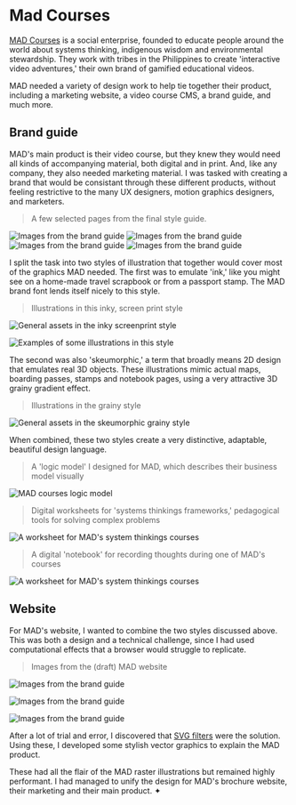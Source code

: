 [1]: https://madcourses.com

# Mad Courses

[MAD Courses][1] is a social enterprise, founded to educate people around the
world about systems thinking, indigenous wisdom and environmental stewardship.
They work with tribes in the Philippines to create 'interactive video
adventures,' their own brand of gamified educational videos.

MAD needed a variety of design work to help tie together their product,
including a marketing website, a video course CMS, a brand guide, and much more.

## Brand guide

MAD's main product is their video course, but they knew they would need all
kinds of accompanying material, both digital and in print. And, like any
company, they also needed marketing material. I was tasked with creating a brand
that would be consistant through these different products, without feeling
restrictive to the many UX designers, motion graphics designers, and marketers.

> A few selected pages from the final style guide.

![Images from the brand guide](../images/mad-courses-style-guide-2.webp)
![Images from the brand guide](../images/mad-courses-style-guide-4.webp)
![Images from the brand guide](../images/mad-courses-style-guide-5.webp)
![Images from the brand guide](../images/mad-courses-style-guide-7.webp)

I split the task into two styles of illustration that together would cover most
of the graphics MAD needed. The first was to emulate 'ink,' like you might see
on a home-made travel scrapbook or from a passport stamp. The MAD brand font
lends itself nicely to this style.

> Illustrations in this inky, screen print style

![General assets in the inky screenprint style](../images/mad-courses-ink-assets.webp)

![Examples of some illustrations in this style](../images/mad-courses-ink-assets-close-up.webp)

The second was also 'skeumorphic,' a term that broadly means 2D design that
emulates real 3D objects. These illustrations mimic actual maps, boarding
passes, stamps and notebook pages, using a very attractive 3D grainy gradient
effect.

> Illustrations in the grainy style

![General assets in the skeumorphic grainy style](../images/mad-courses-grain-assets.webp)

When combined, these two styles create a very distinctive, adaptable, beautiful
design language.

> A 'logic model' I designed for MAD, which describes their business model
> visually

![MAD courses logic model](../images/mad-courses-logic-model.webp)

> Digital worksheets for 'systems thinkings frameworks,' pedagogical tools for
> solving complex problems

![A worksheet for MAD's system thinkings courses](../images/mad-courses-jamboard.webp)

> A digital 'notebook' for recording thoughts during one of MAD's courses

![A worksheet for MAD's system thinkings courses](../images/mad-courses-slideshow.webp)

## Website

For MAD's website, I wanted to combine the two styles discussed above. This was
both a design and a technical challenge, since I had used computational effects
that a browser would struggle to replicate.

> Images from the (draft) MAD website

![Images from the brand guide](../images/mad-courses-website-1.webp)

![Images from the brand guide](../images/mad-courses-website-2.webp)

![Images from the brand guide](../images/mad-courses-website-3.webp)


After a lot of trial and error, I discovered that
[SVG filters](https://developer.mozilla.org/en-US/docs/Web/SVG/Tutorial/SVG_Filters_Tutorial) were the solution. Using these, I developed some stylish vector graphics to
explain the MAD product.

These had all the flair of the MAD raster illustrations but remained highly
performant. I had managed to unify the design for MAD's brochure website, their
marketing and their main product. ✦

